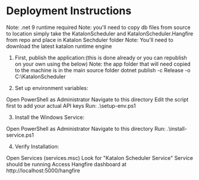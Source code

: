 # Deployment Instructions
Note: .net 9 runtime required
Note: you'll need to copy db files from source to location simply take the KatalonScheduler and KatalonScheduler.Hangfire from repo and place in Katalon Sechduler folder
Note: You'll need to download the latest katalon runtime engine

1. First, publish the application:(this is done already or you can republish on your own using the below)
Note: the app folder that will need copied to the machine is in the main source folder
dotnet publish -c Release -o C:\KatalonScheduler

2. Set up environment variables:


Open PowerShell as Administrator
Navigate to this directory
Edit the script first to add your actual API keys
Run: .\setup-env.ps1



3. Install the Windows Service:


Open PowerShell as Administrator
Navigate to this directory
Run: .\install-service.ps1


4. Verify Installation:


Open Services (services.msc)
Look for "Katalon Scheduler Service"
Service should be running
Access Hangfire dashboard at http://localhost:5000/hangfire